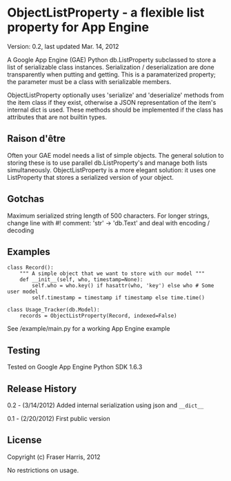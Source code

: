 # ObjectListProperty - a flexible list property for App Engine

Version: 0.2, last updated Mar. 14, 2012

A Google App Engine (GAE) Python db.ListProperty subclassed to store a list of serializable class instances. Serialization / deserialization are done transparently when putting and getting. This is a paramaterized property; the parameter must be a class with serializable members.

ObjectListProperty optionally uses 'serialize' and 'deserialize' methods from the item class if they exist, otherwise a JSON representation of the item's internal dict is used.  These methods should be implemented if the class has attributes that are not builtin types.

## Raison d'être

Often your GAE model needs a list of simple objects.  The general solution to storing these is to use parallel db.ListProperty's and manage both lists simultaneously. ObjectListProperty is a more elegant solution: it uses one ListProperty that stores a serialized version of your object.

## Gotchas

Maximum serialized string length of 500 characters. For longer strings, change line with #! comment: 'str' -> 'db.Text' and deal with encoding / decoding

## Examples

    class Record():
        """ A simple object that we want to store with our model """
        def __init__(self, who, timestamp=None):
            self.who = who.key() if hasattr(who, 'key') else who # Some user model
            self.timestamp = timestamp if timestamp else time.time()
    
    class Usage_Tracker(db.Model):
        records = ObjectListProperty(Record, indexed=False)

See /example/main.py for a working App Engine example

## Testing

Tested on Google App Engine Python SDK 1.6.3

## Release History

0.2 - (3/14/2012) Added internal serialization using json and `__dict__`

0.1 - (2/20/2012) First public version

## License

Copyright (c) Fraser Harris, 2012

No restrictions on usage.